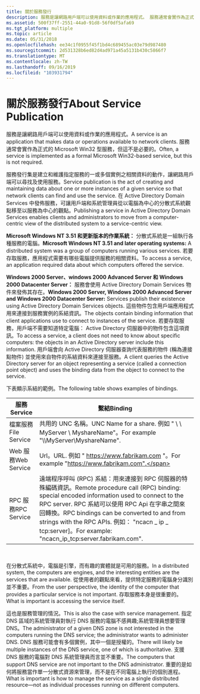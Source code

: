 ```yaml
---
title: 關於服務發行
description: 服務是讓網路用戶端可以使用資料或作業的應用程式。 服務通常會實作為正式的 Microsoft Win32 型服務，但這不是必要的。
ms.assetid: 500f37ff-2551-44a0-91d8-56f0df5afa69
ms.tgt_platform: multiple
ms.topic: article
ms.date: 05/31/2018
ms.openlocfilehash: ee34c1f0955f45f1bd4c689455ac03e79d987480
ms.sourcegitcommit: 2d531328b6ed82d4ad971a45a5131b430c5866f7
ms.translationtype: MT
ms.contentlocale: zh-TW
ms.lasthandoff: 09/16/2019
ms.locfileid: "103931794"
---
```

# <a name="about-service-publication"></a><span data-ttu-id="869cf-104">關於服務發行</span><span class="sxs-lookup"><span data-stu-id="869cf-104">About Service Publication</span></span>

<span data-ttu-id="869cf-105">服務是讓網路用戶端可以使用資料或作業的應用程式。</span><span class="sxs-lookup"><span data-stu-id="869cf-105">A service is an application that makes data or operations available to network clients.</span></span> <span data-ttu-id="869cf-106">服務通常會實作為正式的 Microsoft Win32 型服務，但這不是必要的。</span><span class="sxs-lookup"><span data-stu-id="869cf-106">Often, a service is implemented as a formal Microsoft Win32-based service, but this is not required.</span></span>

<span data-ttu-id="869cf-107">服務發行集是建立和維護指定服務的一或多個實例之相關資料的動作，讓網路用戶端可以尋找及使用服務。</span><span class="sxs-lookup"><span data-stu-id="869cf-107">Service publication is the act of creating and maintaining data about one or more instances of a given service so that network clients can find and use the service.</span></span> <span data-ttu-id="869cf-108">在 Active Directory Domain Services 中發佈服務，可讓用戶端和系統管理員從以電腦為中心的分散式系統觀點移至以服務為中心的觀點。</span><span class="sxs-lookup"><span data-stu-id="869cf-108">Publishing a service in Active Directory Domain Services enables clients and administrators to move from a computer-centric view of the distributed system to a service-centric view.</span></span>

<span data-ttu-id="869cf-109">**Microsoft Windows NT 3.51 和更新版本的作業系統：** 分散式系統是一組執行各種服務的電腦。</span><span class="sxs-lookup"><span data-stu-id="869cf-109">**Microsoft Windows NT 3.51 and later operating systems:** A distributed system was a group of computers running various services.</span></span> <span data-ttu-id="869cf-110">若要存取服務，應用程式需要有哪些電腦提供服務的相關資料。</span><span class="sxs-lookup"><span data-stu-id="869cf-110">To access a service, an application required data about which computers offered the service.</span></span>

<span data-ttu-id="869cf-111">**Windows 2000 Server、windows 2000 Advanced Server 和 Windows 2000 Datacenter Server：** 服務會使用 Active Directory Domain Services 物件來發佈其存在。</span><span class="sxs-lookup"><span data-stu-id="869cf-111">**Windows 2000 Server, Windows 2000 Advanced Server and Windows 2000 Datacenter Server:** Services publish their existence using Active Directory Domain Services objects.</span></span> <span data-ttu-id="869cf-112">這些物件包含用戶端應用程式用來連接到服務實例的系結資訊。</span><span class="sxs-lookup"><span data-stu-id="869cf-112">The objects contain binding information that client applications use to connect to instances of the service.</span></span> <span data-ttu-id="869cf-113">若要存取服務，用戶端不需要知道特定電腦： Active Directory 伺服器中的物件包含這項資訊。</span><span class="sxs-lookup"><span data-stu-id="869cf-113">To access a service, a client does not need to know about specific computers: the objects in an Active Directory server include this information.</span></span> <span data-ttu-id="869cf-114">用戶端會向 Active Directory 伺服器查詢代表服務的物件 (稱為連接點物件) 並使用來自物件的系結資料來連接至服務。</span><span class="sxs-lookup"><span data-stu-id="869cf-114">A client queries the Active Directory server for an object representing a service (called a connection point object) and uses the binding data from the object to connect to the service.</span></span>

<span data-ttu-id="869cf-115">下表顯示系結的範例。</span><span class="sxs-lookup"><span data-stu-id="869cf-115">The following table shows examples of bindings.</span></span>



| <span data-ttu-id="869cf-116">服務</span><span class="sxs-lookup"><span data-stu-id="869cf-116">Service</span></span>      | <span data-ttu-id="869cf-117">繫結</span><span class="sxs-lookup"><span data-stu-id="869cf-117">Binding</span></span>                                                                                                                                                                                                                     |
|--------------|-----------------------------------------------------------------------------------------------------------------------------------------------------------------------------------------------------------------------------|
| <span data-ttu-id="869cf-118">檔案服務</span><span class="sxs-lookup"><span data-stu-id="869cf-118">File Service</span></span> | <span data-ttu-id="869cf-119">共用的 UNC 名稱。</span><span class="sxs-lookup"><span data-stu-id="869cf-119">UNC Name for a share.</span></span> <span data-ttu-id="869cf-120">例如 " \\ \\ MyServer \\ MyshareName"。</span><span class="sxs-lookup"><span data-stu-id="869cf-120">For example "\\\\MyServer\\MyshareName".</span></span>                                                                                                                                                              |
| <span data-ttu-id="869cf-121">Web 服務</span><span class="sxs-lookup"><span data-stu-id="869cf-121">Web Service</span></span>  | <span data-ttu-id="869cf-122">Url。</span><span class="sxs-lookup"><span data-stu-id="869cf-122">URL.</span></span> <span data-ttu-id="869cf-123">例如 " https://www.fabrikam.com "。</span><span class="sxs-lookup"><span data-stu-id="869cf-123">For example "https://www.fabrikam.com".</span></span>                                                                                                                                                                                 |
| <span data-ttu-id="869cf-124">RPC 服務</span><span class="sxs-lookup"><span data-stu-id="869cf-124">RPC Service</span></span>  | <span data-ttu-id="869cf-125">遠端程序呼叫 (RPC) 系結：用來連接到 RPC 伺服器的特殊編碼資訊。</span><span class="sxs-lookup"><span data-stu-id="869cf-125">Remote procedure call (RPC) binding: special encoded information used to connect to the RPC server.</span></span> <span data-ttu-id="869cf-126">RPC 系結可以使用 RPC Api 在字串之間來回轉換。</span><span class="sxs-lookup"><span data-stu-id="869cf-126">RPC bindings can be converted to and from strings with the RPC APIs.</span></span> <span data-ttu-id="869cf-127">例如： "ncacn \_ ip \_ tcp:server]。</span><span class="sxs-lookup"><span data-stu-id="869cf-127">For example: "ncacn\_ip\_tcp:server.fabrikam.com".</span></span> |



 

<span data-ttu-id="869cf-128">在分散式系統中，電腦是引擎，而有趣的實體就是可用的服務。</span><span class="sxs-lookup"><span data-stu-id="869cf-128">In a distributed system, the computers are engines, and the interesting entities are the services that are available.</span></span> <span data-ttu-id="869cf-129">從使用者的觀點來看，提供特定服務的電腦身分識別並不重要。</span><span class="sxs-lookup"><span data-stu-id="869cf-129">From the user perspective, the identity of the computer that provides a particular service is not important.</span></span> <span data-ttu-id="869cf-130">存取服務本身是很重要的。</span><span class="sxs-lookup"><span data-stu-id="869cf-130">What is important is accessing the service itself.</span></span>

<span data-ttu-id="869cf-131">這也是服務管理的情況。</span><span class="sxs-lookup"><span data-stu-id="869cf-131">This is also the case with service management.</span></span> <span data-ttu-id="869cf-132">指定 DNS 區域的系統管理員對執行 DNS 服務的電腦不感興趣;系統管理員想要管理 DNS。</span><span class="sxs-lookup"><span data-stu-id="869cf-132">The administrator of a given DNS zone is not interested in the computers running the DNS service; the administrator wants to administer DNS.</span></span> <span data-ttu-id="869cf-133">DNS 服務可能會有多個實例，其中一個是授權的。</span><span class="sxs-lookup"><span data-stu-id="869cf-133">There will likely be multiple instances of the DNS service, one of which is authoritative.</span></span> <span data-ttu-id="869cf-134">支援 DNS 服務的電腦對 DNS 系統管理員而言並不重要。</span><span class="sxs-lookup"><span data-stu-id="869cf-134">The computers that support DNS service are not important to the DNS administrator.</span></span> <span data-ttu-id="869cf-135">重要的是如何將服務當作單一分散式資源來管理，而不是在不同電腦上執行的個別進程。</span><span class="sxs-lookup"><span data-stu-id="869cf-135">What is important is how to manage the service as a single distributed resource—not as individual processes running on different computers.</span></span>

 

 




